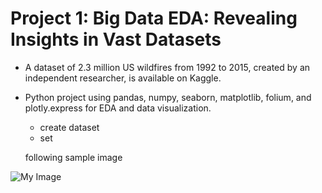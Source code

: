 # Project 1: Big Data EDA: Revealing Insights in Vast Datasets
- A dataset of 2.3 million US wildfires from 1992 to 2015, created by an independent researcher, is available on Kaggle.
- Python project using pandas, numpy, seaborn, matplotlib, folium, and plotly.express for EDA and data visualization.

   * create dataset
   * set

  following sample image

<img src="images/combine_images.jpg" alt="My Image">

